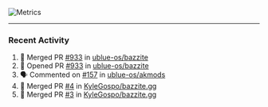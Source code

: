 ![Metrics](https://metrics.lecoq.io/KyleGospo?template=classic&base=header%2C%20activity%2C%20community%2C%20repositories%2C%20metadata&base.indepth=false&base.hireable=false&base.skip=false&config.timezone=America%2FLos_Angeles)

---
### Recent Activity
<!--START_SECTION:activity-->
1. 🎉 Merged PR [#933](https://github.com/ublue-os/bazzite/pull/933) in [ublue-os/bazzite](https://github.com/ublue-os/bazzite)
2. 💪 Opened PR [#933](https://github.com/ublue-os/bazzite/pull/933) in [ublue-os/bazzite](https://github.com/ublue-os/bazzite)
3. 🗣 Commented on [#157](https://github.com/ublue-os/akmods/issues/157#issuecomment-2031018382) in [ublue-os/akmods](https://github.com/ublue-os/akmods)
4. 🎉 Merged PR [#4](https://github.com/KyleGospo/bazzite.gg/pull/4) in [KyleGospo/bazzite.gg](https://github.com/KyleGospo/bazzite.gg)
5. 🎉 Merged PR [#3](https://github.com/KyleGospo/bazzite.gg/pull/3) in [KyleGospo/bazzite.gg](https://github.com/KyleGospo/bazzite.gg)
<!--END_SECTION:activity-->
